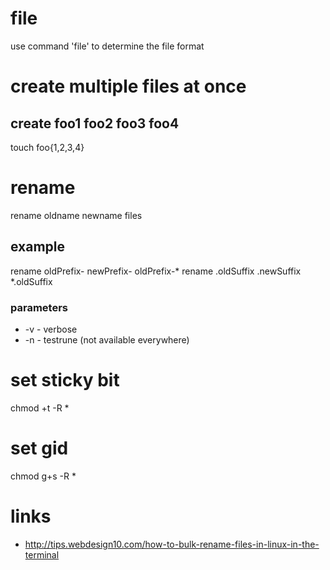 # file

use command 'file' to determine the file format

# create multiple files at once

## create foo1 foo2 foo3 foo4

touch foo{1,2,3,4}

# rename

rename oldname newname files

## example

rename oldPrefix- newPrefix- oldPrefix-*
rename .oldSuffix .newSuffix *.oldSuffix

### parameters

* -v - verbose
* -n - testrune (not available everywhere)

# set sticky bit

chmod +t -R *

# set gid

chmod g+s -R *

# links

* http://tips.webdesign10.com/how-to-bulk-rename-files-in-linux-in-the-terminal
